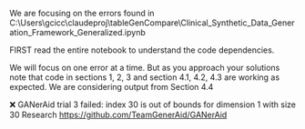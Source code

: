 We are focusing on the errors found in C:\Users\gcicc\claudeproj\tableGenCompare\Clinical_Synthetic_Data_Generation_Framework_Generalized.ipynb

FIRST read the entire notebook to understand the code dependencies. 

We will focus on one error at a time.  But as you approach your solutions note that code in sections 1, 2, 3 and section 4.1, 4.2, 4.3 are working as expected. We are considering output from Section 4.4

❌ GANerAid trial 3 failed: index 30 is out of bounds for dimension 1 with size 30
Research https://github.com/TeamGenerAid/GANerAid

